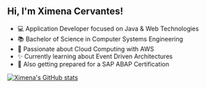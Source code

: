 ## Hi, I'm Ximena Cervantes!
- 💻 Application Developer focused on Java & Web Technologies<br/>
- 📚 Bachelor of Science in Computer Systems Engineering<br/>
- 🚀 Passionate about Cloud Computing with AWS<br/>
- ✨ Currently learning about Event Driven Architectures<br/>
- 💖 Also getting prepared for a SAP ABAP Certification<br/>
<!--HitHub stats from: https://github.com/anuraghazra/github-readme-stats-->
[![Ximena's GitHub stats](https://github-readme-stats.vercel.app/api?username=Ximmi&show_icons=true&theme=tokyonight)](https://github.com/anuraghazra/github-readme-stats)
